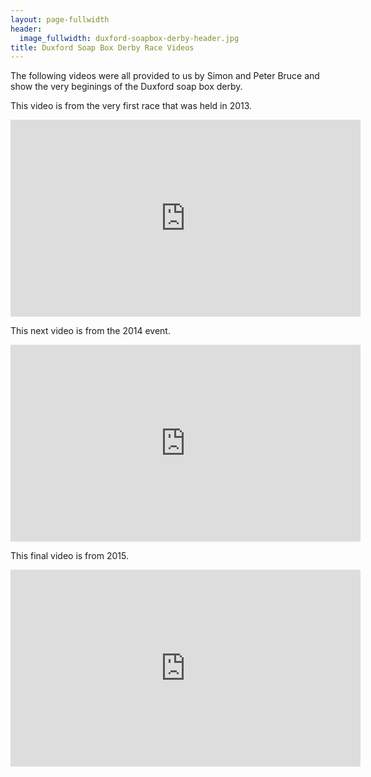 ```yaml
---
layout: page-fullwidth
header:
  image_fullwidth: duxford-soapbox-derby-header.jpg
title: Duxford Soap Box Derby Race Videos
---
```



The following videos were all provided to us by Simon and Peter Bruce and show the very beginings of the Duxford soap box derby.

This video is from the very first race that was held in 2013.

<iframe width="560" height="315" src="https://www.youtube.com/embed/WbKF_Yr9_Qg" frameborder="0" allow="accelerometer; autoplay; encrypted-media; gyroscope; picture-in-picture" allowfullscreen></iframe>

This next video is from the 2014 event.

<iframe width="560" height="315" src="https://www.youtube.com/embed/cQnuyQGzz5I" frameborder="0" allow="accelerometer; autoplay; encrypted-media; gyroscope; picture-in-picture" allowfullscreen></iframe>

This final video is from 2015.

<iframe width="560" height="315" src="https://www.youtube.com/embed/2w22pqU6v5U" frameborder="0" allow="accelerometer; autoplay; encrypted-media; gyroscope; picture-in-picture" allowfullscreen></iframe>
